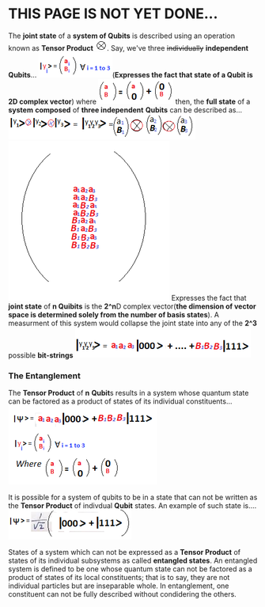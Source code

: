 # THIS PAGE IS NOT YET DONE...

The **joint state** of a **system of Qubits** is described using an operation known as **Tensor Product** ![Operator](assets/tensor-product-symbol.png). Say, we've three ~~individually~~ **independent Qubits**... ![State of a Qubit is 2D complex vector](assets/three-single-qubit-states-2d-complex-vector.png)(**Expresses the fact that state of a Qubit is 2D complex vector**) where ![2D complex vector is the sum of two basis states](assets/2-dimensional-complex-vector-is-sum-of-two-basis-vectors.png) then, the **full state** of a **system** **composed** of **three independent** **Qubits** can be described as... ![Full state of a system composed of three independent qubits](assets/full-state-of-a-system-composed-of-three-independent-qubits.png)  
![2^nD complex vector](assets/2%5E3-dimensional-complex-vector.png) 
Expresses the fact that **joint state** of **n Quibits** is the **2^n**D complex vector(**the dimension of vector space is determined solely from the number of basis states**). 
A measurment of this system would collapse the joint state into any of the **2^3** possible **bit-strings** ![bit-strings](assets/2%5E3-possible-bit-strings.png)

### The Entanglement
The **Tensor Product** of **n** **Qubit**s results in a system whose quantum state can be factored as a product of states of its individual constituents...
![joint state can be factored into its individual contituents](assets/joint-state-can-be-refactored-as-states-of-individual-qubits.png)

It is possible for a system of qubits to be in a state that can not be written as the **Tensor Product** of indivdual **Qubit** states. An example of such state is....
![entangled states](assets/entangled-states.png)

States of a system which can not be expressed as a **Tensor Product** of states of its individual subsystems as called **entangled states**. An entangled system is defined to be one whose quantum state can not be factored as a product of states of its local constituents; that is to say, they are not individual particles but are inseparable whole. In entanglement, one constituent can not be fully described without condidering the others.
